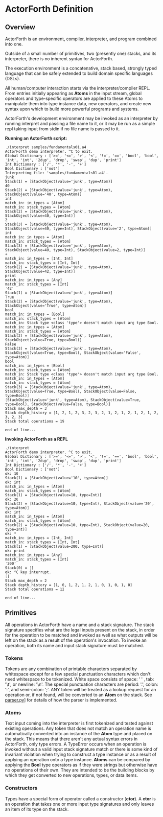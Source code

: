 # ActorForth Definition

## Overview

ActorForth is an environment, compiler, interpreter, and program combined into one.

Outside of a small number of primitives, two (presently one) stacks, and its interpreter, 
there is no inherent syntax for ActorForth.

The execution environment is a concatenative, stack based, strongly typed language 
that can be safely extended to build domain specific languages (DSLs).

All human/computer interaction starts via the interpreter/compiler REPL. From 
entries initially appearing as **Atoms** in the input stream, global operators and 
type-specific operators are applied to these Atoms to manipulate them into type
instance data, new operators, and create new syntax upon which to build more 
powerful programs and systems.

ActorForth's development environment may be invoked as an interpreter by running
interpret and passing a file name to it, or it may be run as a simple repl taking
input from stdin if no file name is passed to it.

**Running an ActorForth script:**
```
./interpret samples/fundamentals01.a4 
ActorForth demo interpreter. ^C to exit.
Global Dictionary : ['>=', '<=', '>', '<', '!=', '==', 'bool', 'bool', 'int', 'int', '2dup', 'drop', 'swap', 'dup', 'print']
Int Dictionary : ['/', '*', '-', '+']
Bool Dictionary : ['not']
Interpreting file: 'samples/fundamentals01.a4'.
junk
Stack(1) = [StackObject(value='junk', type=Atom)] 
40
Stack(2) = [StackObject(value='junk', type=Atom), StackObject(value='40', type=Atom)] 
int
match_in: in_types = [Atom]
match_in: stack_types = [Atom]
Stack(2) = [StackObject(value='junk', type=Atom), StackObject(value=40, type=Int)] 
2
Stack(3) = [StackObject(value='junk', type=Atom), StackObject(value=40, type=Int), StackObject(value='2', type=Atom)] 
int
match_in: in_types = [Atom]
match_in: stack_types = [Atom]
Stack(3) = [StackObject(value='junk', type=Atom), StackObject(value=40, type=Int), StackObject(value=2, type=Int)] 
+
match_in: in_types = [Int, Int]
match_in: stack_types = [Int, Int]
Stack(2) = [StackObject(value='junk', type=Atom), StackObject(value=42, type=Int)] 
print
match_in: in_types = [Any]
match_in: stack_types = [Int]
'42'
Stack(1) = [StackObject(value='junk', type=Atom)] 
True
Stack(2) = [StackObject(value='junk', type=Atom), StackObject(value='True', type=Atom)] 
bool
match_in: in_types = [Bool]
match_in: stack_types = [Atom]
match_in: Stack type <class 'type'> doesn't match input arg type Bool.
match_in: in_types = [Atom]
match_in: stack_types = [Atom]
Stack(2) = [StackObject(value='junk', type=Atom), StackObject(value=True, type=Bool)] 
False
Stack(3) = [StackObject(value='junk', type=Atom), StackObject(value=True, type=Bool), StackObject(value='False', type=Atom)] 
bool
match_in: in_types = [Bool]
match_in: stack_types = [Atom]
match_in: Stack type <class 'type'> doesn't match input arg type Bool.
match_in: in_types = [Atom]
match_in: stack_types = [Atom]
Stack(3) = [StackObject(value='junk', type=Atom), StackObject(value=True, type=Bool), StackObject(value=False, type=Bool)] 
[StackObject(value='junk', type=Atom), StackObject(value=True, type=Bool), StackObject(value=False, type=Bool)]
Stack max_depth = 3
Stack depth_history = [1, 2, 1, 2, 3, 2, 3, 2, 1, 2, 1, 2, 1, 2, 1, 2, 3, 2, 3]
Stack total operations = 19

end of line...

```

**Invoking ActorForth as a REPL**
```
./interpret 
ActorForth demo interpreter. ^C to exit.
Global Dictionary : ['>=', '<=', '>', '<', '!=', '==', 'bool', 'bool', 'int', 'int', '2dup', 'drop', 'swap', 'dup', 'print']
Int Dictionary : ['/', '*', '-', '+']
Bool Dictionary : ['not']
ok: 10
Stack(1) = [StackObject(value='10', type=Atom)] 
ok: int
match_in: in_types = [Atom]
match_in: stack_types = [Atom]
Stack(1) = [StackObject(value=10, type=Int)] 
ok: 20
Stack(2) = [StackObject(value=10, type=Int), StackObject(value='20', type=Atom)] 
ok: int
match_in: in_types = [Atom]
match_in: stack_types = [Atom]
Stack(2) = [StackObject(value=10, type=Int), StackObject(value=20, type=Int)] 
ok: *
match_in: in_types = [Int, Int]
match_in: stack_types = [Int, Int]
Stack(1) = [StackObject(value=200, type=Int)] 
ok: print
match_in: in_types = [Any]
match_in: stack_types = [Int]
'200'
Stack(0) = [] 
ok: ^C key interrupt.
[]
Stack max_depth = 2
Stack depth_history = [1, 0, 1, 2, 1, 2, 1, 0, 1, 0, 1, 0]
Stack total operations = 12

end of line...

```


## Primitives

All operations in ActorForth have a name and a stack signature. The stack signature
specifies what are the legal inputs present on the stack, in order for the operation
to be matched and invoked as well as what outputs will be left on the stack as a
result of the operation's invocation. To invoke an operation, both its name and input
stack signature must be matched.

### Tokens

Tokens are any combination of printable characters separated by whitespace except for 
a few special punctuation characters which don't need whitespace to be tokenized. 
White space consists of space: ' ' , tab: '\t', or newline: '\n'. The special
punctuation characters are period: '.', colon: ':', and semi-colon: ';'. ANY token 
will be treated as a lookup request for an operation or, if not found, will be 
converted to an **Atom** on the stack. See [parser.py](../src/parser.py)] for details
of how the parser is implemented.

### Atoms

Text input coming into the interpreter is first tokenized and tested against existing
operations. Any token that does not match an operation name is automatically converted
into an instance of the **Atom** type and placed on the stack. This means that there
aren't any actual syntax errors in ActorForth, only type errors. A TypeError occurs when
an operation is invoked without a valid input stack signature match or there is some 
kind of invariant violation when trying to construct a type instance or as a result of
applying an operation onto a type instance. **Atoms** can be compared by applying the 
**Bool** type operators as if they were strings but otherwise have no operations of
their own. They are intended to be the building blocks by which they get converted to
new operations, types, or data items.

### Constructors
Types have a special form of operator called a constructor (**ctor**). A **ctor** is an
operation that takes one or more input type signatures and only leaves an item of
its type on the stack.

